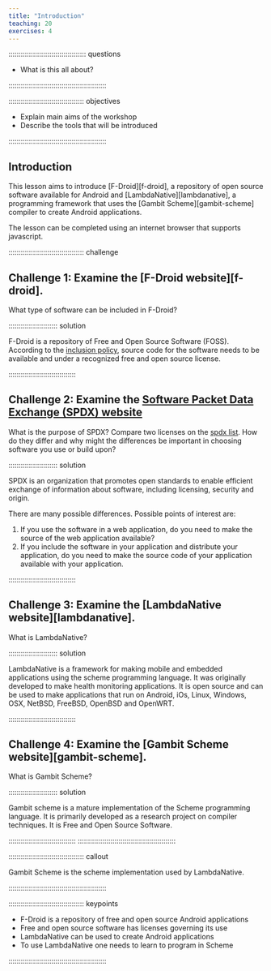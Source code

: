 ```yaml
---
title: "Introduction"
teaching: 20
exercises: 4
---
```


:::::::::::::::::::::::::::::::::::::: questions 

- What is this all about?

::::::::::::::::::::::::::::::::::::::::::::::::

::::::::::::::::::::::::::::::::::::: objectives

- Explain main aims of the workshop
- Describe the tools that will be introduced

::::::::::::::::::::::::::::::::::::::::::::::::

## Introduction

This lesson aims to introduce [F-Droid][f-droid], a repository of
open source software available for Android and [LambdaNative][lambdanative],
a programming framework that uses the [Gambit Scheme][gambit-scheme]
compiler to create Android applications.

The lesson can be completed using an internet browser that supports
javascript.


::::::::::::::::::::::::::::::::::::: challenge 

## Challenge 1: Examine the [F-Droid website][f-droid].

What type of software can be included in F-Droid?


:::::::::::::::::::::::: solution 

F-Droid is a repository of Free and Open Source Software (FOSS). According
to the [inclusion policy](https://f-droid.org/en/docs/Inclusion_Policy/),
source code for the software needs to be available and under a
recognized free and open source license.

:::::::::::::::::::::::::::::::::


## Challenge 2: Examine the [Software Packet Data Exchange (SPDX) website](https://spdx.org)

What is the purpose of SPDX? Compare two licenses on the [spdx list](https://spdx.org/licenses/).
How do they differ and why might the differences be important in choosing software you use or
build upon?

:::::::::::::::::::::::: solution

SPDX is an organization that promotes open standards to enable efficient exchange of information
about software, including licensing, security and origin.

There are many possible differences.  Possible points of interest are:

 1. If you use the software in a web application, do you need to make the source of the web
    application available?
 2. If you include the software in your application and distribute your application, do you
    need to make the source code of your application available with your application.
 
:::::::::::::::::::::::::::::::::

## Challenge 3: Examine the [LambdaNative website][lambdanative].

What is LambdaNative?

:::::::::::::::::::::::: solution 

LambdaNative is a framework for making mobile and embedded applications
using the scheme programming language.  It was originally developed to
make health monitoring applications.  It is open source and can be used
to make applications that run on Android, iOs, Linux, Windows, OSX,
NetBSD, FreeBSD, OpenBSD and OpenWRT.

:::::::::::::::::::::::::::::::::

## Challenge 4:  Examine the [Gambit Scheme website][gambit-scheme].

What is Gambit Scheme?


:::::::::::::::::::::::: solution

Gambit scheme is a mature implementation of the Scheme programming language.  It is
primarily developed as a research project on compiler techniques.  It is Free and
Open Source Software. 

:::::::::::::::::::::::::::::::::
::::::::::::::::::::::::::::::::::::::::::::::::


::::::::::::::::::::::::::::::::::::: callout

Gambit Scheme is the scheme implementation used by LambdaNative.

::::::::::::::::::::::::::::::::::::::::::::::::



::::::::::::::::::::::::::::::::::::: keypoints 

- F-Droid is a repository of free and open source Android applications
- Free and open source software has licenses governing its use
- LambdaNative can be used to create Android applications
- To use LambdaNative one needs to learn to program in Scheme

::::::::::::::::::::::::::::::::::::::::::::::::

